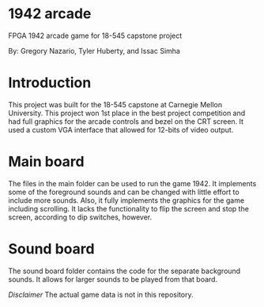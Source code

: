 1942 arcade
===========

FPGA 1942 arcade game for 18-545 capstone project

By: Gregory Nazario, Tyler Huberty, and Issac Simha

Introduction
===========
This project was built for the 18-545 capstone at Carnegie Mellon University.
This project won 1st place in the best project competition and had full
graphics for the arcade controls and bezel on the CRT screen.  It used a
custom VGA interface that allowed for 12-bits of video output.

Main board
===========
The files in the main folder can be used to run the game 1942.  It implements
some of the foreground sounds and can be changed with little effort to include
more sounds.  Also, it fully implements the graphics for the game including
scrolling.  It lacks the functionality to flip the screen and stop the screen,
according to dip switches, however.

Sound board
==========

The sound board folder contains the code for the separate background sounds.
It allows for larger sounds to be played from that board.



_Disclaimer_
The actual game data is not in this repository.


